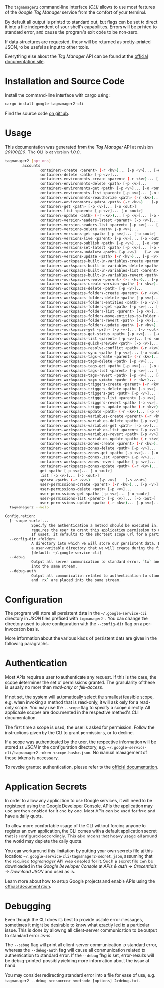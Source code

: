 <!---
DO NOT EDIT !
This file was generated automatically from 'src/mako/cli/README.md.mako'
DO NOT EDIT !
-->
The `tagmanager2` command-line interface *(CLI)* allows to use most features of the *Google Tag Manager* service from the comfort of your terminal.

By default all output is printed to standard out, but flags can be set to direct it into a file independent of your shell's
capabilities. Errors will be printed to standard error, and cause the program's exit code to be non-zero.

If data-structures are requested, these will be returned as pretty-printed JSON, to be useful as input to other tools.

Everything else about the *Tag Manager* API can be found at the
[official documentation site](https://developers.google.com/tag-manager/api/v2/).

# Installation and Source Code

Install the command-line interface with cargo using:

```bash
cargo install google-tagmanager2-cli
```

Find the source code [on github](https://github.com/Byron/google-apis-rs/tree/master/gen/tagmanager2-cli).

# Usage

This documentation was generated from the *Tag Manager* API at revision *20190220*. The CLI is at version *1.0.8*.

```bash
tagmanager2 [options]
        accounts
                containers-create <parent> (-r <kv>)... [-p <v>]... [-o <out>]
                containers-delete <path> [-p <v>]...
                containers-environments-create <parent> (-r <kv>)... [-p <v>]... [-o <out>]
                containers-environments-delete <path> [-p <v>]...
                containers-environments-get <path> [-p <v>]... [-o <out>]
                containers-environments-list <parent> [-p <v>]... [-o <out>]
                containers-environments-reauthorize <path> (-r <kv>)... [-p <v>]... [-o <out>]
                containers-environments-update <path> (-r <kv>)... [-p <v>]... [-o <out>]
                containers-get <path> [-p <v>]... [-o <out>]
                containers-list <parent> [-p <v>]... [-o <out>]
                containers-update <path> (-r <kv>)... [-p <v>]... [-o <out>]
                containers-version-headers-latest <parent> [-p <v>]... [-o <out>]
                containers-version-headers-list <parent> [-p <v>]... [-o <out>]
                containers-versions-delete <path> [-p <v>]...
                containers-versions-get <path> [-p <v>]... [-o <out>]
                containers-versions-live <parent> [-p <v>]... [-o <out>]
                containers-versions-publish <path> [-p <v>]... [-o <out>]
                containers-versions-set-latest <path> [-p <v>]... [-o <out>]
                containers-versions-undelete <path> [-p <v>]... [-o <out>]
                containers-versions-update <path> (-r <kv>)... [-p <v>]... [-o <out>]
                containers-workspaces-built-in-variables-create <parent> [-p <v>]... [-o <out>]
                containers-workspaces-built-in-variables-delete <path> [-p <v>]...
                containers-workspaces-built-in-variables-list <parent> [-p <v>]... [-o <out>]
                containers-workspaces-built-in-variables-revert <path> [-p <v>]... [-o <out>]
                containers-workspaces-create <parent> (-r <kv>)... [-p <v>]... [-o <out>]
                containers-workspaces-create-version <path> (-r <kv>)... [-p <v>]... [-o <out>]
                containers-workspaces-delete <path> [-p <v>]...
                containers-workspaces-folders-create <parent> (-r <kv>)... [-p <v>]... [-o <out>]
                containers-workspaces-folders-delete <path> [-p <v>]...
                containers-workspaces-folders-entities <path> [-p <v>]... [-o <out>]
                containers-workspaces-folders-get <path> [-p <v>]... [-o <out>]
                containers-workspaces-folders-list <parent> [-p <v>]... [-o <out>]
                containers-workspaces-folders-move-entities-to-folder <path> (-r <kv>)... [-p <v>]...
                containers-workspaces-folders-revert <path> [-p <v>]... [-o <out>]
                containers-workspaces-folders-update <path> (-r <kv>)... [-p <v>]... [-o <out>]
                containers-workspaces-get <path> [-p <v>]... [-o <out>]
                containers-workspaces-get-status <path> [-p <v>]... [-o <out>]
                containers-workspaces-list <parent> [-p <v>]... [-o <out>]
                containers-workspaces-quick-preview <path> [-p <v>]... [-o <out>]
                containers-workspaces-resolve-conflict <path> (-r <kv>)... [-p <v>]...
                containers-workspaces-sync <path> [-p <v>]... [-o <out>]
                containers-workspaces-tags-create <parent> (-r <kv>)... [-p <v>]... [-o <out>]
                containers-workspaces-tags-delete <path> [-p <v>]...
                containers-workspaces-tags-get <path> [-p <v>]... [-o <out>]
                containers-workspaces-tags-list <parent> [-p <v>]... [-o <out>]
                containers-workspaces-tags-revert <path> [-p <v>]... [-o <out>]
                containers-workspaces-tags-update <path> (-r <kv>)... [-p <v>]... [-o <out>]
                containers-workspaces-triggers-create <parent> (-r <kv>)... [-p <v>]... [-o <out>]
                containers-workspaces-triggers-delete <path> [-p <v>]...
                containers-workspaces-triggers-get <path> [-p <v>]... [-o <out>]
                containers-workspaces-triggers-list <parent> [-p <v>]... [-o <out>]
                containers-workspaces-triggers-revert <path> [-p <v>]... [-o <out>]
                containers-workspaces-triggers-update <path> (-r <kv>)... [-p <v>]... [-o <out>]
                containers-workspaces-update <path> (-r <kv>)... [-p <v>]... [-o <out>]
                containers-workspaces-variables-create <parent> (-r <kv>)... [-p <v>]... [-o <out>]
                containers-workspaces-variables-delete <path> [-p <v>]...
                containers-workspaces-variables-get <path> [-p <v>]... [-o <out>]
                containers-workspaces-variables-list <parent> [-p <v>]... [-o <out>]
                containers-workspaces-variables-revert <path> [-p <v>]... [-o <out>]
                containers-workspaces-variables-update <path> (-r <kv>)... [-p <v>]... [-o <out>]
                containers-workspaces-zones-create <parent> (-r <kv>)... [-p <v>]... [-o <out>]
                containers-workspaces-zones-delete <path> [-p <v>]...
                containers-workspaces-zones-get <path> [-p <v>]... [-o <out>]
                containers-workspaces-zones-list <parent> [-p <v>]... [-o <out>]
                containers-workspaces-zones-revert <path> [-p <v>]... [-o <out>]
                containers-workspaces-zones-update <path> (-r <kv>)... [-p <v>]... [-o <out>]
                get <path> [-p <v>]... [-o <out>]
                list [-p <v>]... [-o <out>]
                update <path> (-r <kv>)... [-p <v>]... [-o <out>]
                user-permissions-create <parent> (-r <kv>)... [-p <v>]... [-o <out>]
                user-permissions-delete <path> [-p <v>]...
                user-permissions-get <path> [-p <v>]... [-o <out>]
                user-permissions-list <parent> [-p <v>]... [-o <out>]
                user-permissions-update <path> (-r <kv>)... [-p <v>]... [-o <out>]
  tagmanager2 --help

Configuration:
  [--scope <url>]...
            Specify the authentication a method should be executed in. Each scope
            requires the user to grant this application permission to use it.
            If unset, it defaults to the shortest scope url for a particular method.
  --config-dir <folder>
            A directory into which we will store our persistent data. Defaults to
            a user-writable directory that we will create during the first invocation.
            [default: ~/.google-service-cli]
  --debug
            Output all server communication to standard error. `tx` and `rx` are placed
            into the same stream.
  --debug-auth
            Output all communication related to authentication to standard error. `tx`
            and `rx` are placed into the same stream.

```

# Configuration

The program will store all persistent data in the `~/.google-service-cli` directory in *JSON* files prefixed with `tagmanager2-`.  You can change the directory used to store configuration with the `--config-dir` flag on a per-invocation basis.

More information about the various kinds of persistent data are given in the following paragraphs.

# Authentication

Most APIs require a user to authenticate any request. If this is the case, the [scope][scopes] determines the 
set of permissions granted. The granularity of these is usually no more than *read-only* or *full-access*.

If not set, the system will automatically select the smallest feasible scope, e.g. when invoking a
method that is read-only, it will ask only for a read-only scope. 
You may use the `--scope` flag to specify a scope directly. 
All applicable scopes are documented in the respective method's CLI documentation.

The first time a scope is used, the user is asked for permission. Follow the instructions given 
by the CLI to grant permissions, or to decline.

If a scope was authenticated by the user, the respective information will be stored as *JSON* in the configuration
directory, e.g. `~/.google-service-cli/tagmanager2-token-<scope-hash>.json`. No manual management of these tokens
is necessary.

To revoke granted authentication, please refer to the [official documentation][revoke-access].

# Application Secrets

In order to allow any application to use Google services, it will need to be registered using the 
[Google Developer Console][google-dev-console]. APIs the application may use are then enabled for it
one by one. Most APIs can be used for free and have a daily quota.

To allow more comfortable usage of the CLI without forcing anyone to register an own application, the CLI
comes with a default application secret that is configured accordingly. This also means that heavy usage
all around the world may deplete the daily quota.

You can workaround this limitation by putting your own secrets file at this location: 
`~/.google-service-cli/tagmanager2-secret.json`, assuming that the required *tagmanager* API 
was enabled for it. Such a secret file can be downloaded in the *Google Developer Console* at 
*APIs & auth -> Credentials -> Download JSON* and used as is.

Learn more about how to setup Google projects and enable APIs using the [official documentation][google-project-new].


# Debugging

Even though the CLI does its best to provide usable error messages, sometimes it might be desirable to know
what exactly led to a particular issue. This is done by allowing all client-server communication to be 
output to standard error *as-is*.

The `--debug` flag will print all client-server communication to standard error, whereas the `--debug-auth` flag
will cause all communication related to authentication to standard error.
If the `--debug` flag is set, error-results will be debug-printed, possibly yielding more information about the 
issue at hand.

You may consider redirecting standard error into a file for ease of use, e.g. `tagmanager2 --debug <resource> <method> [options] 2>debug.txt`.


[scopes]: https://developers.google.com/+/api/oauth#scopes
[revoke-access]: http://webapps.stackexchange.com/a/30849
[google-dev-console]: https://console.developers.google.com/
[google-project-new]: https://developers.google.com/console/help/new/